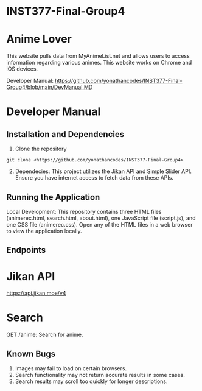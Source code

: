 # INST377-Final-Group4

# Anime Lover
This website pulls data from MyAnimeList.net and allows users to access information regarding various animes.
This website works on Chrome and iOS devices.

Developer Manual: https://github.com/yonathancodes/INST377-Final-Group4/blob/main/DevManual.MD

# Developer Manual


## Installation and Dependencies
1. Clone the repository
```
git clone <https://github.com/yonathancodes/INST377-Final-Group4>
```

2. Dependecies: This project utilizes the Jikan API and Simple Slider API. Ensure you have internet access to fetch data from these APIs.

## Running the Application

Local Development: This repository contains three HTML files (animerec.html, search.html, about.html), one JavaScript file (script.js), and one CSS file (animerec.css). Open any of the HTML files in a web browser to view the application locally.

## Endpoints

# Jikan API
https://api.jikan.moe/v4

# Search 
GET /anime: Search for anime.

## Known Bugs 
1. Images may fail to load on certain browsers.
2. Search functionality may not return accurate results in some cases.
3. Search results may scroll too quickly for longer descriptions.
